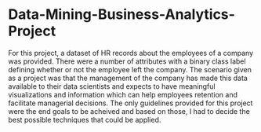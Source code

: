 # Data-Mining-Business-Analytics-Project
For this project, a dataset of HR records about the employees of a company was provided. There were a number of attributes with a binary class label defining whether or not the 
employee left the company.
The scenario given as a project was that the management of the company has made this data available to their data scientists and expects to have meaningful visualizations and 
information which can help employees retention and facilitate managerial decisions. 
The only guidelines provided for this project were the end goals to be acheived and based on those, I had to decide the best possible techniques that could be applied.

